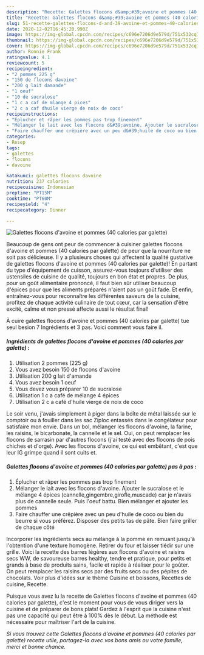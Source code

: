 ```yaml
---
description: "Recette: Galettes flocons d&amp;#39;avoine et pommes (40 calories par galette)"
title: "Recette: Galettes flocons d&amp;#39;avoine et pommes (40 calories par galette)"
slug: 51-recette-galettes-flocons-d-and-39-avoine-et-pommes-40-calories-par-galette
date: 2020-12-02T16:45:20.990Z
image: https://img-global.cpcdn.com/recipes/c696e7206d9e579d/751x532cq70/galettes-flocons-davoine-et-pommes-40-calories-par-galette-photo-principale-de-la-recette.jpg
thumbnail: https://img-global.cpcdn.com/recipes/c696e7206d9e579d/751x532cq70/galettes-flocons-davoine-et-pommes-40-calories-par-galette-photo-principale-de-la-recette.jpg
cover: https://img-global.cpcdn.com/recipes/c696e7206d9e579d/751x532cq70/galettes-flocons-davoine-et-pommes-40-calories-par-galette-photo-principale-de-la-recette.jpg
author: Ronnie Frank
ratingvalue: 4.1
reviewcount: 5
recipeingredient:
- "2 pommes 225 g"
- "150 de flocons davoine"
- "200 g lait damande"
- "1 oeuf"
- "10 de sucralose"
- "1 c a caf de mlange 4 pices"
- "2 c a caf dhuile vierge de noix de coco"
recipeinstructions:
- "Éplucher et râper les pommes pas trop finement"
- "Mélanger le lait avec les flocons d&#39;avoine. Ajouter le sucralose et le mélange 4 épices (cannelle,gingembre,girofle,muscade) car je n&#39;avais plus de cannelle seule. Puis l&#39;oeuf battu. Bien mélanger et ajouter les pommes"
- "Faire chauffer une crêpière avec un peu d&#39;huile de coco ou bien du beurre si vous préférez. Disposer des petits tas de pâte. Bien faire griller de chaque côté"
categories:
- Resep
tags:
- galettes
- flocons
- davoine

katakunci: galettes flocons davoine 
nutrition: 237 calories
recipecuisine: Indonesian
preptime: "PT15M"
cooktime: "PT60M"
recipeyield: "4"
recipecategory: Dinner

---
```



![Galettes flocons d&#39;avoine et pommes (40 calories par galette)](https://img-global.cpcdn.com/recipes/c696e7206d9e579d/751x532cq70/galettes-flocons-davoine-et-pommes-40-calories-par-galette-photo-principale-de-la-recette.jpg)

Beaucoup de gens ont peur de commencer à cuisiner galettes flocons d&#39;avoine et pommes (40 calories par galette) de peur que la nourriture ne soit pas délicieuse. Il y a plusieurs choses qui affectent la qualité gustative de galettes flocons d&#39;avoine et pommes (40 calories par galette)! En partant du type d'équipement de cuisson, assurez-vous toujours d'utiliser des ustensiles de cuisine de qualité, toujours en bon état et propres. De plus, pour un goût alimentaire prononcé, il faut bien sûr utiliser beaucoup d'épices pour que les aliments préparés n'aient pas un goût fade. Et enfin, entraînez-vous pour reconnaître les différentes saveurs de la cuisine, profitez de chaque activité culinaire de tout cœur, car la sensation d'être excité, calme et non pressé affecte aussi le résultat final!

<!--inarticleads1-->

À cuire galettes flocons d&#39;avoine et pommes (40 calories par galette) tue seul besion 7 Ingrédients et 3 pas. Voici comment vous faire il.

##### Ingrédients de galettes flocons d&#39;avoine et pommes (40 calories par galette) :

1. Utilisation 2 pommes (225 g)
1. Vous avez besoin 150 de flocons d&#39;avoine
1. Utilisation 200 g lait d&#39;amande
1. Vous avez besoin 1 oeuf
1. Vous devez vous préparer 10 de sucralose
1. Utilisation 1 c a café de mélange 4 épices
1. Utilisation 2 c a café d&#39;huile vierge de noix de coco


Le soir venu, j&#39;avais simplement à piger dans la boîte de métal laissée sur le comptoir ou à fouiller dans les sac Ziploc entassés dans le congélateur pour satisfaire mon envie. Dans un bol, mélanger les flocons d&#39;avoine, la farine, les raisins, le bicarbonate, la cannelle et le sel. Oui, on peut remplacer les flocons de sarrasin par d&#39;autres flocons (j&#39;ai testé avec des flocons de pois chiches et d&#39;orge). Avec les flocons d&#39;avoine, ce qui est embêtant, c&#39;est que leur IG grimpe quand il sont cuits et. 

<!--inarticleads2-->

##### Galettes flocons d&#39;avoine et pommes (40 calories par galette) pas à pas :

1. Éplucher et râper les pommes pas trop finement
1. Mélanger le lait avec les flocons d&#39;avoine. Ajouter le sucralose et le mélange 4 épices (cannelle,gingembre,girofle,muscade) car je n&#39;avais plus de cannelle seule. Puis l&#39;oeuf battu. Bien mélanger et ajouter les pommes
1. Faire chauffer une crêpière avec un peu d&#39;huile de coco ou bien du beurre si vous préférez. Disposer des petits tas de pâte. Bien faire griller de chaque côté


Incorporer les ingrédients secs au mélange à la pomme en remuant jusqu&#39;à l&#39;obtention d&#39;une texture homogène. Retirer du four et laisser tiédir sur une grille. Voici la recette des barres légères aux flocons d&#39;avoine et raisins secs WW, de savoureuse barres healthy, tendre et pratique, pour petits et grands à base de produits sains, facile et rapide à réaliser pour le goûter. On peut remplacer les raisins secs par des fruits secs ou des pépites de chocolats. Voir plus d&#39;idées sur le thème Cuisine et boissons, Recettes de cuisine, Recette. 

<!--inarticleads1-->

<p>
Puisque vous avez lu la recette de Galettes flocons d&#39;avoine et pommes (40 calories par galette), c'est le moment pour vous de vous diriger vers la cuisine et de préparer de bons plats! Gardez à l'esprit que la cuisine n'est pas une capacité qui peut être à 100% dès le début. La méthode est nécessaire pour maîtriser l'art de la cuisine.
</p>

<p>
<i>Si vous trouvez cette Galettes flocons d&#39;avoine et pommes (40 calories par galette) recette utile, partagez-la avec vos bons amis ou votre famille, merci et bonne chance.</i>
</p>
